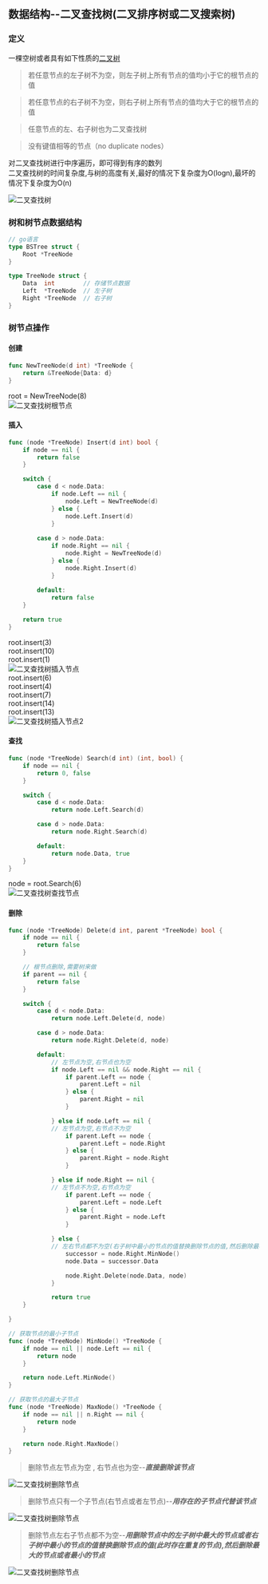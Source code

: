 ## 数据结构--二叉查找树(二叉排序树或二叉搜索树)
### 定义
一棵空树或者具有如下性质的[二叉树](1.binaryTree.md)
> 若任意节点的左子树不为空，则左子树上所有节点的值均小于它的根节点的值

> 若任意节点的右子树不为空，则右子树上所有节点的值均大于它的根节点的值

> 任意节点的左、右子树也为二叉查找树

> 没有键值相等的节点（no duplicate nodes）

对二叉查找树进行中序遍历，即可得到有序的数列<br>
二叉查找树的时间复杂度,与树的高度有关,最好的情况下复杂度为O(logn),最坏的情况下复杂度为O(n)

![二叉查找树](../../imgs/bst.png "二叉查找树")

### 树和树节点数据结构
```go
// go语言
type BSTree struct {
    Root *TreeNode
}

type TreeNode struct {
    Data  int        // 存储节点数据
    Left  *TreeNode  // 左子树
    Right *TreeNode  // 右子树
}
```

### 树节点操作
#### 创建
```go
func NewTreeNode(d int) *TreeNode {
    return &TreeNode{Data: d}
}
```

root = NewTreeNode(8)<br>
![二叉查找树根节点](../../imgs/bst1.png "二叉查找树根节点")

#### 插入
```go
func (node *TreeNode) Insert(d int) bool {
    if node == nil {
        return false
    }

    switch {
        case d < node.Data:
            if node.Left == nil {
                node.Left = NewTreeNode(d)
            } else {
                node.Left.Insert(d)
            }
        
        case d > node.Data:
            if node.Right == nil {
                node.Right = NewTreeNode(d)
            } else {
                node.Right.Insert(d)
            }
        
        default:
            return false
    }

    return true
}
```

root.insert(3)<br>
root.insert(10)<br>
root.insert(1)<br>
![二叉查找树插入节点](../../imgs/bst_insert.png "二叉查找树插入节点")<br>
root.insert(6)<br>
root.insert(4)<br>
root.insert(7)<br>
root.insert(14)<br>
root.insert(13)<br>
![二叉查找树插入节点2](../../imgs/bst_insert2.png "二叉查找树插入节点2")

#### 查找
```go
func (node *TreeNode) Search(d int) (int, bool) {
    if node == nil {
        return 0, false
    }

    switch {
        case d < node.Data:
            return node.Left.Search(d)

        case d > node.Data:
            return node.Right.Search(d)

        default:
            return node.Data, true
    }
}
```

node = root.Search(6)<br>
![二叉查找树查找节点](../../imgs/bst_search.png "二叉查找树查找节点")

#### 删除
```go
func (node *TreeNode) Delete(d int, parent *TreeNode) bool {
    if node == nil {
        return false
    }

    // 根节点删除,需要树来做
    if parent == nil {
        return false
    }

    switch {
        case d < node.Data:
            return node.Left.Delete(d, node)

        case d > node.Data:
            return node.Right.Delete(d, node)

        default:
            // 左节点为空,右节点也为空
            if node.Left == nil && node.Right == nil {
                if parent.Left == node {
                    parent.Left = nil
                } else {
                    parent.Right = nil
                }

            } else if node.Left == nil {
            // 左节点为空,右节点不为空
                if parent.Left == node {
                    parent.Left = node.Right
                } else {
                    parent.Right = node.Right
                }

            } else if node.Right == nil {
            // 左节点不为空,右节点为空
                if parent.Left == node {
                    parent.Left = node.Left
                } else {
                    parent.Right = node.Left
                }

            } else {
            // 左右节点都不为空(右子树中最小的节点的值替换删除节点的值,然后删除最小的节点)
                successor = node.Right.MinNode()
                node.Data = successor.Data

                node.Right.Delete(node.Data, node)
            }

            return true
    }

}
```

```go
// 获取节点的最小子节点
func (node *TreeNode) MinNode() *TreeNode {
    if node == nil || node.Left == nil {
        return node
    }

    return node.Left.MinNode()
}

// 获取节点的最大子节点
func (node *TreeNode) MaxNode() *TreeNode {
    if node == nil || n.Right == nil {
        return node
    }

    return node.Right.MaxNode()
}

```

> 删除节点左节点为空 , 右节点也为空--***直接删除该节点***

![二叉查找树删除节点](../../imgs/bst_delete.png "二叉查找树删除节点")

> 删除节点只有一个子节点(右节点或者左节点)--***用存在的子节点代替该节点***

![二叉查找树删除节点](../../imgs/bst_delete2.png "二叉查找树删除节点")

> 删除节点左右子节点都不为空--***用删除节点中的左子树中最大的节点或者右子树中最小的节点的值替换删除节点的值(此时存在重复的节点),然后删除最大的节点或者最小的节点***

![二叉查找树删除节点](../../imgs/bst_delete3.png "二叉查找树删除节点")